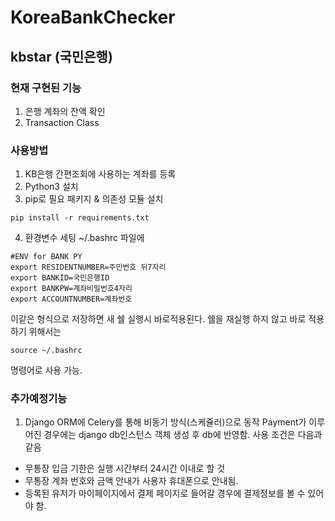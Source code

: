 # KoreaBankChecker

## kbstar (국민은행)
### 현재 구현된 기능
1. 은행 계좌의 잔액 확인
2. Transaction Class


### 사용방법
1. KB은행 간편조회에 사용하는 계좌를 등록
2. Python3 설치
3. pip로 필요 패키지 & 의존성 모듈 설치
```
pip install -r requirements.txt
```
4. 환경변수 세팅
  ~/.bashrc 파일에
```
#ENV for BANK PY
export RESIDENTNUMBER=주민번호 뒤7자리
export BANKID=국민은행ID
export BANKPW=계좌비밀번호4자리
export ACCOUNTNUMBER=계좌번호
```
  이같은 형식으로 저장하면 새 쉘 실행시 바로적용된다.
  쉘을 재실행 하지 않고 바로 적용하기 위해서는
```
source ~/.bashrc
```
  명령어로 사용 가능.


### 추가예정기능
1. Django ORM에 Celery를 통해 비동기 방식(스케쥴러)으로 동작
  Payment가 이루어진 경우에는 django db인스턴스 객체 생성 후 db에 반영함.
  사용 조건은 다음과 같음
  * 무통장 입금 기한은 실행 시간부터 24시간 이내로 할 것
  * 무통장 계좌 번호와 금액 안내가 사용자 휴대폰으로 안내됨.
  * 등록된 유저가 마이페이지에서 결제 페이지로 들어갈 경우에 결제정보를 볼 수 있어야 함.
